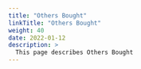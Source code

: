 ```yaml
---
title: "Others Bought"
linkTitle: "Others Bought"
weight: 40
date: 2022-01-12
description: >
  This page describes Others Bought
---
```


